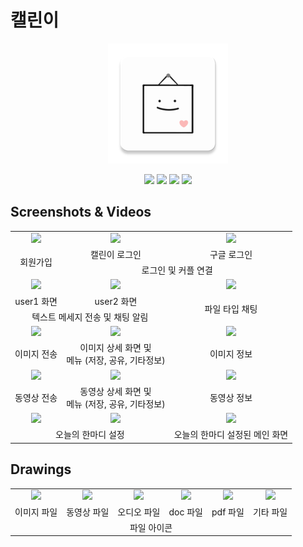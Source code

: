 # 캘린이

<p align=center>
  <img src="./app/src/main/res/mipmap-xxxhdpi/calenee_icon.png">
</p>

<p align=center>
  <img src="https://img.shields.io/badge/Android Studio-3DDC84?logo=Android Studio&logoColor=white"/>
  <img src="https://img.shields.io/badge/Android-3DDC84?logo=Android&logoColor=white"/>
  <img src="https://img.shields.io/badge/Firebase-FFCA28?logo=Firebase&logoColor=white"/>
  <img src="https://img.shields.io/badge/Kotlin-7F52FF?logo=Kotlin&logoColor=white"/>
</p>

## Screenshots & Videos
<table>
  <tbody align=center>
    <tr>
      <td><img src="https://github.com/tjswls0424/Calenee/assets/49965898/5ea8ae3f-2d3c-47e4-9412-324208e98adc" width=250></td>
      <td><img src="https://github.com/tjswls0424/Calenee/assets/49965898/235ce30d-6723-48d0-874d-db874730cf63" width=250></td>
      <td><img src="https://github.com/tjswls0424/Calenee/assets/49965898/5c6531ef-c62a-46ee-9646-d6b494c41ae6" width=250></td>
    </tr>
    <tr>
      <td rowspan=2>회원가입</td>
      <td>캘린이 로그인</td>
      <td>구글 로그인</td>
    </tr>
    <tr>
      <td colspan=2>로그인 및 커플 연결</td>
    </tr>
    <tr>
      <td><img src="https://github.com/tjswls0424/Calenee/assets/49965898/c0afb5e3-cc35-45d7-99e5-df975e32008f" width=300></td>
      <td><img src="https://github.com/tjswls0424/Calenee/assets/49965898/57b53d41-187d-44de-ab90-3c677a1095a0" width=300></td>
      <td><img src="https://github.com/tjswls0424/Calenee/assets/49965898/30207d94-de17-4b00-a692-fe21436c7ca7" width=300></td>
    </tr>
    <tr>
      <td>user1 화면</td>
      <td>user2 화면</td>
      <td rowspan=2>파일 타입 채팅</td>
    </tr>
    <tr>
      <td colspan=2>텍스트 메세지 전송 및 채팅 알림</td>
    </tr>
    <tr>
      <td><img src="https://github.com/tjswls0424/Calenee/assets/49965898/0efdf6a2-1cd9-445e-a540-1258c1b52b6d" width=300></td>
      <td><img src="https://github.com/tjswls0424/Calenee/assets/49965898/7314d271-94ee-48c5-85aa-13585663fb95" width=300></td>
      <td><img src="https://github.com/tjswls0424/Calenee/assets/49965898/b3662c9a-9f62-45bd-8322-e9a800b95098" width=300"></td>
    </tr>
    <tr>
      <td>이미지 전송</td>
      <td>이미지 상세 화면 및<br>메뉴 (저장, 공유, 기타정보)</td>
      <td>이미지 정보</td>
    </tr>
    <tr>
      <td><img src="https://github.com/tjswls0424/Calenee/assets/49965898/524af385-a7c9-4919-b3e9-dd7c12655e04" width=300></td>
      <td><img src="https://github.com/tjswls0424/Calenee/assets/49965898/fcaecaef-02f5-4674-a9ca-bd0dd6fcccaf" width=300></td>
      <td><img src="https://github.com/tjswls0424/Calenee/assets/49965898/b5e684f1-200b-4eeb-9412-4216fb9764be" width=300></td>
    </tr>
    <tr>
      <td>동영상 전송</td>
      <td>동영상 상세 화면 및<br>메뉴 (저장, 공유, 기타정보)</td>
      <td>동영상 정보</td>
    </tr>
    <tr>
      <td><img src="https://github.com/tjswls0424/Calenee/assets/49965898/bc0ebf86-cb45-41bf-a071-42414a292e10" width=300></td>
      <td><img src="https://github.com/tjswls0424/Calenee/assets/49965898/301005e0-8694-4bfc-a158-6690369d3b39" width=300></td>
      <td><img src="https://github.com/tjswls0424/Calenee/assets/49965898/422b654e-0087-4460-a15a-eca320193e65" width=300></td>
    </tr>
    <tr>
      <td colspan=2>오늘의 한마디 설정</td>
      <td>오늘의 한마디 설정된 메인 화면</td>
    </tr>
  </tbody>
</table>


## Drawings
<table>
  <tbody align=center>
    <tr>
      <td><img src="https://github.com/tjswls0424/Calenee/assets/49965898/3baa686f-db83-419a-a79e-89bbad4c8ece" width=800></td>
      <td><img src="https://github.com/tjswls0424/Calenee/assets/49965898/81e6fe60-7aac-4b1f-adc8-fb543ffebcf3" width=800></td>
      <td><img src="https://github.com/tjswls0424/Calenee/assets/49965898/fe5805c5-6303-40bf-9659-7895156c12d7" width=800></td>
      <td><img src="https://github.com/tjswls0424/Calenee/assets/49965898/86cef732-849e-437e-a11c-12bc1b6c00ab" width=800></td>
      <td><img src="https://github.com/tjswls0424/Calenee/assets/49965898/a9bc45ca-0553-4785-a690-6edcc0302d06" width=800></td>
      <td><img src="https://github.com/tjswls0424/Calenee/assets/49965898/5127aa96-36a3-4c7c-a8b3-621bf3ce836c" width=800></td>
    </tr>
    <tr>
      <td>이미지 파일</td>
      <td>동영상 파일</td>
      <td>오디오 파일</td>
      <td>doc 파일</td>
      <td>pdf 파일</td>
      <td>기타 파일</td>
    </tr>
    <tr>
      <td colspan=6>파일 아이콘</td>
    </tr>
  </tbody>
</table>
